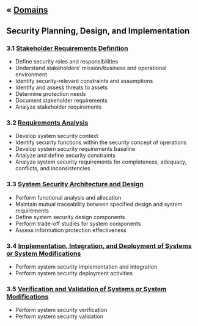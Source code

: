 &laquo; [Domains](../index.md)
---
## Security Planning, Design, and Implementation

### 3.1 [Stakeholder Requirements Definition](task-3.1.md)
- Define security roles and responsibilities
- Understand stakeholders’ mission/business and operational environment
- Identify security-relevant constraints and assumptions
- Identify and assess threats to assets
- Determine protection needs
- Document stakeholder requirements
- Analyze stakeholder requirements

### 3.2 [Requirements Analysis](task-3.2.md)
- Develop system security context
- Identify security functions within the security concept of operations
- Develop system security requirements baseline
- Analyze and define security constraints
- Analyze system security requirements for completeness, adequacy, conflicts, and inconsistencies

### 3.3 [System Security Architecture and Design](task-3.3.md)
- Perform functional analysis and allocation
- Maintain mutual traceability between specified design and system requirements
- Define system security design components
- Perform trade-off studies for system components
- Assess information protection effectiveness

### 3.4 [Implementation, Integration, and Deployment of Systems or System Modifications](task-3.4.md)
- Perform system security implementation and integration
- Perform system security deployment activities

### 3.5 [Verification and Validation of Systems or System Modifications](task-3.5.md)
- Perform system security verification
- Perform system security validation
